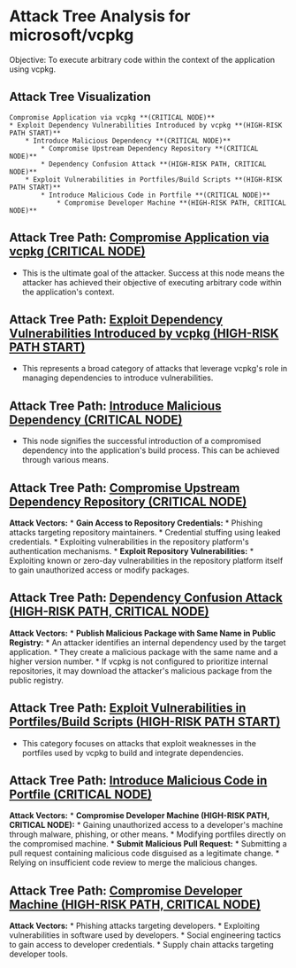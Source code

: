 # Attack Tree Analysis for microsoft/vcpkg

Objective: To execute arbitrary code within the context of the application using vcpkg.

## Attack Tree Visualization

```
Compromise Application via vcpkg **(CRITICAL NODE)**
* Exploit Dependency Vulnerabilities Introduced by vcpkg **(HIGH-RISK PATH START)**
    * Introduce Malicious Dependency **(CRITICAL NODE)**
        * Compromise Upstream Dependency Repository **(CRITICAL NODE)**
        * Dependency Confusion Attack **(HIGH-RISK PATH, CRITICAL NODE)**
    * Exploit Vulnerabilities in Portfiles/Build Scripts **(HIGH-RISK PATH START)**
        * Introduce Malicious Code in Portfile **(CRITICAL NODE)**
            * Compromise Developer Machine **(HIGH-RISK PATH, CRITICAL NODE)**
```


## Attack Tree Path: [Compromise Application via vcpkg (CRITICAL NODE)](./attack_tree_paths/compromise_application_via_vcpkg__critical_node_.md)

* This is the ultimate goal of the attacker. Success at this node means the attacker has achieved their objective of executing arbitrary code within the application's context.

## Attack Tree Path: [Exploit Dependency Vulnerabilities Introduced by vcpkg (HIGH-RISK PATH START)](./attack_tree_paths/exploit_dependency_vulnerabilities_introduced_by_vcpkg__high-risk_path_start_.md)

* This represents a broad category of attacks that leverage vcpkg's role in managing dependencies to introduce vulnerabilities.

## Attack Tree Path: [Introduce Malicious Dependency (CRITICAL NODE)](./attack_tree_paths/introduce_malicious_dependency__critical_node_.md)

* This node signifies the successful introduction of a compromised dependency into the application's build process. This can be achieved through various means.

## Attack Tree Path: [Compromise Upstream Dependency Repository (CRITICAL NODE)](./attack_tree_paths/compromise_upstream_dependency_repository__critical_node_.md)

**Attack Vectors:**
    * **Gain Access to Repository Credentials:**
        * Phishing attacks targeting repository maintainers.
        * Credential stuffing using leaked credentials.
        * Exploiting vulnerabilities in the repository platform's authentication mechanisms.
    * **Exploit Repository Vulnerabilities:**
        * Exploiting known or zero-day vulnerabilities in the repository platform itself to gain unauthorized access or modify packages.

## Attack Tree Path: [Dependency Confusion Attack (HIGH-RISK PATH, CRITICAL NODE)](./attack_tree_paths/dependency_confusion_attack__high-risk_path__critical_node_.md)

**Attack Vectors:**
    * **Publish Malicious Package with Same Name in Public Registry:**
        * An attacker identifies an internal dependency used by the target application.
        * They create a malicious package with the same name and a higher version number.
        * If vcpkg is not configured to prioritize internal repositories, it may download the attacker's malicious package from the public registry.

## Attack Tree Path: [Exploit Vulnerabilities in Portfiles/Build Scripts (HIGH-RISK PATH START)](./attack_tree_paths/exploit_vulnerabilities_in_portfilesbuild_scripts__high-risk_path_start_.md)

* This category focuses on attacks that exploit weaknesses in the portfiles used by vcpkg to build and integrate dependencies.

## Attack Tree Path: [Introduce Malicious Code in Portfile (CRITICAL NODE)](./attack_tree_paths/introduce_malicious_code_in_portfile__critical_node_.md)

**Attack Vectors:**
    * **Compromise Developer Machine (HIGH-RISK PATH, CRITICAL NODE):**
        * Gaining unauthorized access to a developer's machine through malware, phishing, or other means.
        * Modifying portfiles directly on the compromised machine.
    * **Submit Malicious Pull Request:**
        * Submitting a pull request containing malicious code disguised as a legitimate change.
        * Relying on insufficient code review to merge the malicious changes.

## Attack Tree Path: [Compromise Developer Machine (HIGH-RISK PATH, CRITICAL NODE)](./attack_tree_paths/compromise_developer_machine__high-risk_path__critical_node_.md)

**Attack Vectors:**
    * Phishing attacks targeting developers.
    * Exploiting vulnerabilities in software used by developers.
    * Social engineering tactics to gain access to developer credentials.
    * Supply chain attacks targeting developer tools.

